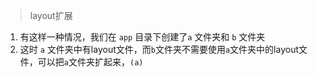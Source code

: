 >layout扩展
1. 有这样一种情况，我们在 `app` 目录下创建了`a` 文件夹和 `b` 文件夹
2. 这时 `a` 文件夹中有layout文件，而`b`文件夹不需要使用`a`文件夹中的layout文件，可以把`a`文件夹扩起来，`(a)`
